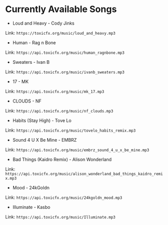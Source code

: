 # Currently Available Songs
* Loud and Heavy - Cody Jinks

Link: `https://toxicfx.org/music/loud_and_heavy.mp3 `

* Human - Rag n Bone

Link: `https://api.toxicfx.org/music/human_ragnbone.mp3 `

* Sweaters - Ivan B

Link: `https://api.toxicfx.org/music/ivanb_sweaters.mp3 `

* 17 - MK

Link: `https://api.toxicfx.org/music/mk_17.mp3`

* CLOUDS - NF

Link: `https://api.toxicfx.org/music/nf_clouds.mp3`

* Habits (Stay High) - Tove Lo

Link: `https://api.toxicfx.org/music/tovelo_habits_remix.mp3`

* Sound 4 U X Be Mine - EMBRZ

Link: `https://api.toxicfx.org/music/embrz_sound_4_u_x_be_mine.mp3`

* Bad Things (Kaidro Remix) - Alison Wonderland

Link: `https://api.toxicfx.org/music/alison_wonderland_bad_things_kaidro_remix.mp3`

* Mood - 24kGoldn

Link: `https://api.toxicfx.org/music/24kgoldn_mood.mp3`

* Illuminate - Kasbo

Link: `https://api.toxicfx.org/music/Illuminate.mp3`

